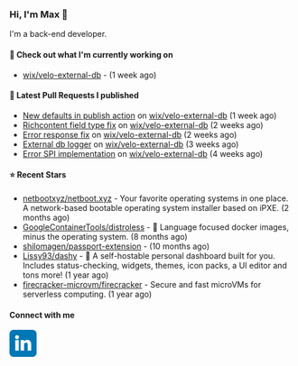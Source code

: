 ### Hi, I'm Max 👋

I'm a back-end developer.

#### 👷 Check out what I'm currently working on

- [wix/velo-external-db](https://github.com/wix/velo-external-db) -  (1 week ago)

#### 🔨 Latest Pull Requests I published

- [New defaults in publish action](https://github.com/wix/velo-external-db/pull/502) on [wix/velo-external-db](https://github.com/wix/velo-external-db) (1 week ago)
- [Richcontent field type fix](https://github.com/wix/velo-external-db/pull/498) on [wix/velo-external-db](https://github.com/wix/velo-external-db) (2 weeks ago)
- [Error response fix](https://github.com/wix/velo-external-db/pull/497) on [wix/velo-external-db](https://github.com/wix/velo-external-db) (2 weeks ago)
- [External db logger](https://github.com/wix/velo-external-db/pull/496) on [wix/velo-external-db](https://github.com/wix/velo-external-db) (3 weeks ago)
- [Error SPI implementation](https://github.com/wix/velo-external-db/pull/493) on [wix/velo-external-db](https://github.com/wix/velo-external-db) (4 weeks ago)

#### ⭐ Recent Stars

- [netbootxyz/netboot.xyz](https://github.com/netbootxyz/netboot.xyz) - Your favorite operating systems in one place.  A network-based bootable operating system installer based on iPXE. (2 months ago)
- [GoogleContainerTools/distroless](https://github.com/GoogleContainerTools/distroless) - 🥑  Language focused docker images, minus the operating system.   (8 months ago)
- [shilomagen/passport-extension](https://github.com/shilomagen/passport-extension) -  (10 months ago)
- [Lissy93/dashy](https://github.com/Lissy93/dashy) - 🚀 A self-hostable personal dashboard built for you. Includes status-checking, widgets, themes, icon packs, a UI editor and tons more! (1 year ago)
- [firecracker-microvm/firecracker](https://github.com/firecracker-microvm/firecracker) - Secure and fast microVMs for serverless computing. (1 year ago)

#### Connect with me

[<img align="left" alt="LinkedIn" width="48px"  src="icons/linkedin.svg" />][linkedin]

[linkedin]: https://www.linkedin.com/in/max-polski/
